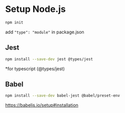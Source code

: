 # Setup Node.js

```bash
npm init
```

add `"type": "module"` in package.json

## Jest

```bash
npm install --save-dev jest @types/jest
```

\*for typescript (@types/jest)

## Babel

```bash
npm install --save-dev babel-jest @babel/preset-env
```

https://babeljs.io/setup#installation
